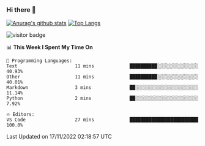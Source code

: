 ### Hi there 👋

<!--
**Akelio-zhang/akelio-zhang** is a ✨ _special_ ✨ repository because its `README.md` (this file) appears on your GitHub profile.

Here are some ideas to get you started:

- 🔭 I’m currently working on ...
- 🌱 I’m currently learning ...
- 👯 I’m looking to collaborate on ...
- 🤔 I’m looking for help with ...
- 💬 Ask me about ...
- 📫 How to reach me: ...
- 😄 Pronouns: ...
- ⚡ Fun fact: ...
-->

[![Anurag's github stats](https://github-readme-stats.vercel.app/api?username=akelio-zhang&line_height=24&hide=contribs&show_icons=true&count_private=true)](https://github.com/anuraghazra/github-readme-stats)
[![Top Langs](https://github-readme-stats.vercel.app/api/top-langs/?username=akelio-zhang&card_width=240&layout=compact&hide=html)](https://github.com/anuraghazra/github-readme-stats)


![visitor badge](https://komarev.com/ghpvc/?username=akelio-zhang&label=PROFILE+VIEWS&style=for-the-badge)
<!--START_SECTION:waka-->
📊 **This Week I Spent My Time On** 

```text
💬 Programming Languages: 
Text                     11 mins             ██████████░░░░░░░░░░░░░░░   40.93% 
Other                    11 mins             ██████████░░░░░░░░░░░░░░░   40.01% 
Markdown                 3 mins              ██░░░░░░░░░░░░░░░░░░░░░░░   11.14% 
Python                   2 mins              ██░░░░░░░░░░░░░░░░░░░░░░░   7.92%

🔥 Editors: 
VS Code                  27 mins             █████████████████████████   100.0%

```


 Last Updated on 17/11/2022 02:18:57 UTC
<!--END_SECTION:waka-->

